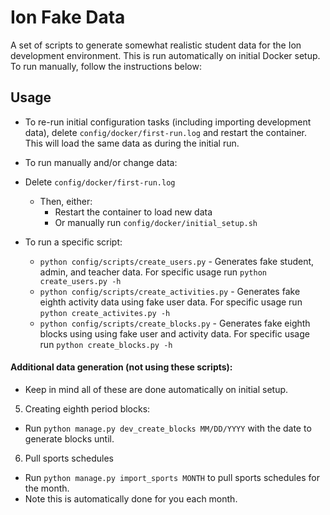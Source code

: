 # Ion Fake Data

A set of scripts to generate somewhat realistic student data for the Ion development environment. This is run automatically on initial Docker setup. To run manually, follow the instructions below:

## Usage

- To re-run initial configuration tasks (including importing development data), delete `config/docker/first-run.log` and restart the container. This will load the same data as during the initial run.
- To run manually and/or change data:

- Delete `config/docker/first-run.log`
  
  - Then, either:
    - Restart the container to load new data
    - Or manually run `config/docker/initial_setup.sh`

- To run a specific script:

  - `python config/scripts/create_users.py` - Generates fake student, admin, and teacher data. For specific usage run `python create_users.py -h`
  - `python config/scripts/create_activities.py` - Generates fake eighth activity data using fake user data. For specific usage run `python create_activites.py -h`
  - `python config/scripts/create_blocks.py` - Generates fake eighth blocks using using fake user and activity data. For specific usage run `python create_blocks.py -h`

#### Additional data generation (not using these scripts):

- Keep in mind all of these are done automatically on initial setup.

5. Creating eighth period blocks:

* Run `python manage.py dev_create_blocks MM/DD/YYYY` with the date to generate blocks until.

6. Pull sports schedules

* Run `python manage.py import_sports MONTH` to pull sports schedules for the month.
* Note this is automatically done for you each month.